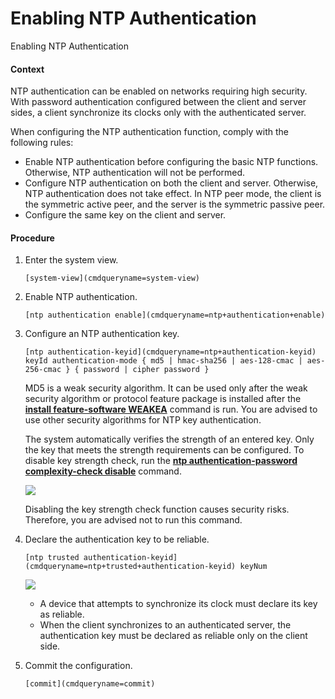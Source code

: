 Enabling NTP Authentication
===========================

Enabling NTP Authentication

#### Context

NTP authentication can be enabled on networks requiring high security. With password authentication configured between the client and server sides, a client synchronize its clocks only with the authenticated server.

When configuring the NTP authentication function, comply with the following rules:

* Enable NTP authentication before configuring the basic NTP functions. Otherwise, NTP authentication will not be performed.
* Configure NTP authentication on both the client and server. Otherwise, NTP authentication does not take effect. In NTP peer mode, the client is the symmetric active peer, and the server is the symmetric passive peer.
* Configure the same key on the client and server.

#### Procedure

1. Enter the system view.
   
   
   ```
   [system-view](cmdqueryname=system-view)
   ```
2. Enable NTP authentication.
   
   
   ```
   [ntp authentication enable](cmdqueryname=ntp+authentication+enable)
   ```
3. Configure an NTP authentication key.
   
   
   ```
   [ntp authentication-keyid](cmdqueryname=ntp+authentication-keyid) keyId authentication-mode { md5 | hmac-sha256 | aes-128-cmac | aes-256-cmac } { password | cipher password }
   ```
   
   
   
   MD5 is a weak security algorithm. It can be used only after the weak security algorithm or protocol feature package is installed after the [**install feature-software WEAKEA**](cmdqueryname=install+feature-software+WEAKEA) command is run. You are advised to use other security algorithms for NTP key authentication.
   
   The system automatically verifies the strength of an entered key. Only the key that meets the strength requirements can be configured. To disable key strength check, run the [**ntp authentication-password complexity-check disable**](cmdqueryname=ntp+authentication-password+complexity-check+disable) command.
   
   ![](public_sys-resources/notice_3.0-en-us.png) 
   
   Disabling the key strength check function causes security risks. Therefore, you are advised not to run this command.
4. Declare the authentication key to be reliable.
   
   
   ```
   [ntp trusted authentication-keyid](cmdqueryname=ntp+trusted+authentication-keyid) keyNum
   ```
   ![](public_sys-resources/note_3.0-en-us.png) 
   * A device that attempts to synchronize its clock must declare its key as reliable.
   * When the client synchronizes to an authenticated server, the authentication key must be declared as reliable only on the client side.
5. Commit the configuration.
   
   
   ```
   [commit](cmdqueryname=commit)
   ```